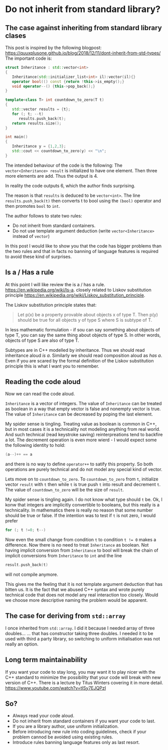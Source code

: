 # Do not inherit from standard library?
## The case against inheriting from standard library clases
This post is inspired by the following blogpost:
<https://quuxplusone.github.io/blog/2018/12/11/dont-inherit-from-std-types/>
The important code is:
```C++
struct Inheritance : std::vector<int>
{
   Inheritance(std::initializer_list<int> il):vector(il){}
   operator bool(() const {return !this->is_empty();}
   void operator--() {this->pop_back();}
}

template<class T> int countdown_to_zero(T t)
{
   std::vector results = {t};
   for (; t; --t)
      results.push_back(t);
   return results.size();
}

int main()
{
   Inheritance y = {1,2,3};
   std::cout << countdown_to_zero(y) << "\n";
}
```

The intended behaviour of the code is the following: The `vector<Inheritance> result` is initialized to have one element. Then three more elements are add.
Thus the output is 4.
  
In reality the code outputs 6, which the author finds surprising.

The reason is that `results` is deduced to be `vector<int>`. The line `results.push_back(t)` then converts t to bool using the `(bool)` operator and then
 promotes `bool` to `int`.

The author follows to state two rules:

- Do not inherit from standard containers.
- Do not use template argument deduction (write `vector<Inheritance>` instead of `vector`)

In this post I would like to show you that the code has bigger problems than the two rules and that in facts no banning of language features is required
to avoid these kind of surprises.
## Is a / Has a rule
At this point I will like review the is a / has a rule.
<https://en.wikipedia.org/wiki/Is-a>.
closely related to Liskov substitution principle
<https://en.wikipedia.org/wiki/Liskov_substitution_principle>.

The Liskov substitution principle states that:
>Let p(x) be a property provable about objects x of type T. Then p(y) should be true for all objects y of type S where S is subtype of T.

In less mathematic formulation - if sou can say something about objects of type T, you can say the same thing about objects of type S.
In other words, objects of type S are also of type T.

Subtypes are in C++ modelled by inheritance. Thus we should read inheritance aloud *is a*.
 Similarly we should read composition aloud as *has a*.
Even if you are scared by the formal definition of the Liskov substitution principle this is what I want you to remember.
## Reading the code aloud
Now we can read the code aloud.

`Inheritance` is a vector of integers. The value of `Inheritance` can be treated as boolean in a way that empty vector is false and nonempty vector is true.
The value of `Inheritance` can be decreased by poping the last element.

My spider sense is tingling. Treating value as boolean is common in C++, but in most cases it is a technicality not modeling anything from real world.
And such technical (read keystroke saving) reinterpreations tend to backfire a lot.
The decrement operation is even more wierd - I would expect some the following
identity to hold:
```C++
(a--)++ == a
```
and there is no way to define `operator++` to satify this property. So both operations are purely technical and do not model any special kind of vector.

Lets move on to `countdown_to_zero`. To `countdown_to_zero` from `t`, initialize vector `result` with `t` then while `t` is true push `t` into result
and decrement `t`. The value of `countdown_to_zero` will be the size of `result`.

My spider sense is tingling again. I do not know what type should `t` be. Ok, I konw that integers are implicitly convertible to booleans, but this really is
a technicality. In mathematics there is really no reason that some number should be true or false. If the intention was to test if `t` is not zero,
I would prefer
```C++
for (; t !=0; t--)
```

Now even the small change from condition `t` to condition `t != 0` makes a difference. Now there is no need to treat `Inheritance` as boolean.
Not having implicit conversion from `Inheritance` to bool will break the chain of implicit conversions from `Inheritance` to `int` and the line
```C++
result.push_back(t)
```
 will not compile anymore.

This gives me the feeling that it is not template argument deduction that has bitten us. It is the fact that we abused C++ syntax and wrote purely technical
code that does not model any real interaction too closely. Would we choose more descriptive naming the problem would be apparent.
## The case for deriving from `std::array`
I once inherited from `std::array`. I did it because I needed array of three doubles... ... that has constructor taking three doubles.
 I needed it to be used with third a party library, so switching to uniform initialisation was not really an option.

## Long term maintainability
If you want your code to stay long, you may want it to play nicer with the C++ standard to minimize the possibility that your code will break
 with new version of C++. There is a lecture by Titus Winters covering it in more detail.
<https://www.youtube.com/watch?v=tISy7EJQPzI>
## So?
* Always read your code aloud.
* Do not inherit from standard containers if you want your code to last.
* If you are a library author, use uniform initialization.
* Before introducing new rule into coding guidelines, check if your problem cannod be avoided using existing rules.
* Introduce rules banning language features only as last resort.
